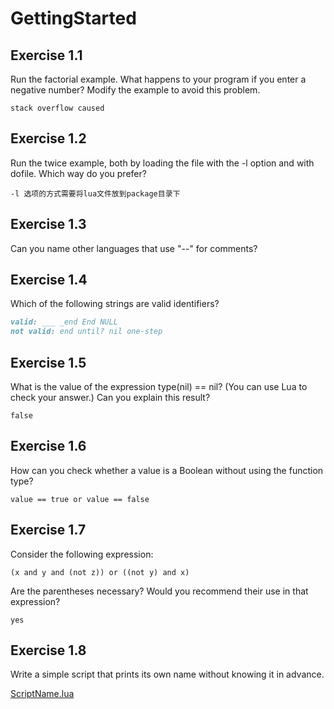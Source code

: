 
# GettingStarted #

## Exercise 1.1 ##

Run the factorial example. What happens to your program if you enter a negative number? Modify the example to avoid this problem.

``stack overflow caused``

## Exercise 1.2 ##

Run the twice example, both by loading the file with the -l option and with dofile. Which way do you prefer?

``-l 选项的方式需要将lua文件放到package目录下``

## Exercise 1.3 ##

Can you name other languages that use "--" for comments?

## Exercise 1.4 ##

Which of the following strings are valid identifiers?

```markdown
valid: ___ _end End NULL
not valid: end until? nil one-step
```

## Exercise 1.5 ##

What is the value of the expression type(nil) == nil? (You can use Lua to check your answer.) Can you explain this result?

``false``

## Exercise 1.6 ##

How can you check whether a value is a Boolean without using the function type?

``value == true or value == false``

## Exercise 1.7 ##

Consider the following expression:

``(x and y and (not z)) or ((not y) and x)``

Are the parentheses necessary? Would you recommend their use in that expression?

``yes``

## Exercise 1.8 ##

Write a simple script that prints its own name without knowing it in advance.

[ScriptName.lua](./Resources/ScriptName.lua)

